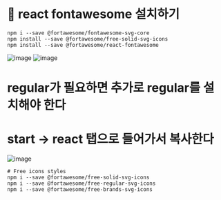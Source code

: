# 🐬 react fontawesome 설치하기

```
npm i --save @fortawesome/fontawesome-svg-core
npm install --save @fortawesome/free-solid-svg-icons
npm install --save @fortawesome/react-fontawesome
```
![image](https://github.com/sonahyeonn/myreact/assets/147791395/e549294a-e195-473f-a635-ade2e067e9cb)
![image](https://github.com/sonahyeonn/myreact/assets/147791395/1fc39185-ace0-4e0f-8607-6d8ed0d34844)

# regular가 필요하면 추가로 regular를 설치해야 한다
# start -> react 탭으로 들어가서 복사한다

![image](https://github.com/sonahyeonn/myreact/assets/147791395/d56cfc2c-cf57-41e5-b557-980897935b97)

```
# Free icons styles
npm i --save @fortawesome/free-solid-svg-icons
npm i --save @fortawesome/free-regular-svg-icons
npm i --save @fortawesome/free-brands-svg-icons
```

